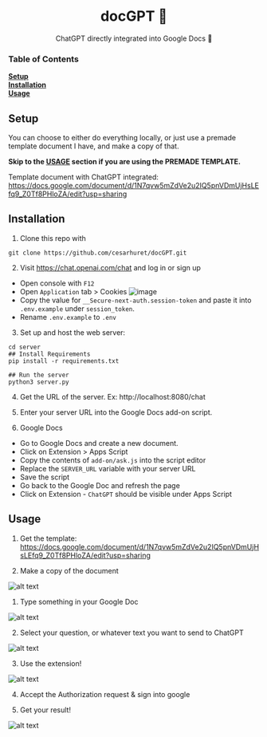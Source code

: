 <h1 align="center">
docGPT 📄
</h1>
<p align="center">
ChatGPT directly integrated into Google Docs 🤌
</p>


### Table of Contents
**[Setup](#setup)**<br>
**[Installation](#installation)**<br>
**[Usage](#usage)**<br>

## Setup

You can choose to either do everything locally, or just use a premade template document I have, and make a copy of that.

**Skip to the **[USAGE](#usage)** section if you are using the PREMADE TEMPLATE.**

Template document with ChatGPT integrated: https://docs.google.com/document/d/1N7qvw5mZdVe2u2IQ5pnVDmUjHsLEfq9_Z0Tf8PHloZA/edit?usp=sharing

## Installation

1. Clone this repo with 

  ```
  git clone https://github.com/cesarhuret/docGPT.git
  ```

2. Visit https://chat.openai.com/chat and log in or sign up
  - Open console with `F12`
  - Open `Application` tab > Cookies
  ![image](https://user-images.githubusercontent.com/36258159/205494773-32ef651a-994d-435a-9f76-a26699935dac.png)
  - Copy the value for `__Secure-next-auth.session-token` and paste it into `.env.example` under `session_token`.
  - Rename `.env.example` to `.env`

3. Set up and host the web server: 

  ```
  cd server
  ## Install Requirements
  pip install -r requirements.txt

  ## Run the server
  python3 server.py
  ```

4. Get the URL of the server. Ex: http://localhost:8080/chat

5. Enter your server URL into the Google Docs add-on script. 

6. Google Docs
  - Go to Google Docs and create a new document.
  - Click on Extension > Apps Script
  - Copy the contents of `add-on/ask.js` into the script editor
  - Replace the `SERVER_URL` variable with your server URL
  - Save the script
  - Go back to the Google Doc and refresh the page
  - Click on Extension - `ChatGPT` should be visible under Apps Script

## Usage

1. Get the template: https://docs.google.com/document/d/1N7qvw5mZdVe2u2IQ5pnVDmUjHsLEfq9_Z0Tf8PHloZA/edit?usp=sharing

2. Make a copy of the document

  ![alt text](https://i.imgur.com/YlWvBEzl.png)

1. Type something in your Google Doc

  ![alt text](https://i.imgur.com/287n0U0l.png)
  
2. Select your question, or whatever text you want to send to ChatGPT
  
  ![alt text](https://i.imgur.com/62tfu0kl.png)

3. Use the extension! 

  ![alt text](https://i.imgur.com/g7w6Qgfl.png)

4. Accept the Authorization request & sign into google

5. Get your result!

  ![alt text](https://i.imgur.com/MEidlLYl.png)
